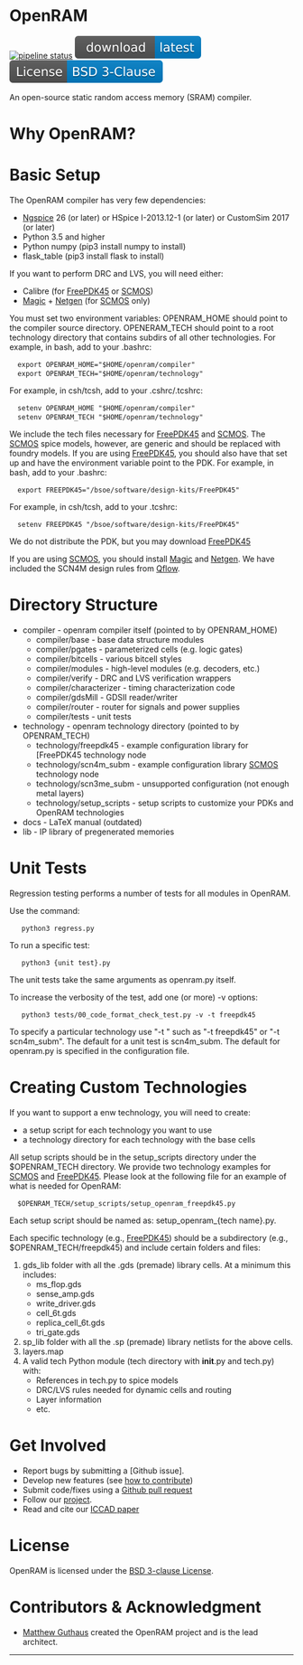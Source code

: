 # OpenRAM
[![pipeline status](https://scone.soe.ucsc.edu:8888/mrg/PrivateRAM/badges/dev/pipeline.svg?private_token=ynB6rSFLzvKUseoBPcwV)](https://github.com/VLSIDA/PrivateRAM/commits/dev)
[![Download](images/download.svg)](https://github.com/VLSIDA/PrivateRAM/archive/dev.zip)
[![License: BSD 3-clause](./images/license_badge.svg)](./LICENSE)

An open-source static random access memory (SRAM) compiler.

# Why OpenRAM?


# Basic Setup

The OpenRAM compiler has very few dependencies:
+ [Ngspice] 26 (or later) or HSpice I-2013.12-1 (or later) or CustomSim 2017 (or later)
+ Python 3.5 and higher
+ Python numpy (pip3 install numpy to install)
+ flask_table (pip3 install flask to install)

If you want to perform DRC and LVS, you will need either:
+ Calibre (for [FreePDK45] or [SCMOS])
+ [Magic] + [Netgen] (for [SCMOS] only)

You must set two environment variables: OPENRAM\_HOME should point to
the compiler source directory. OPENERAM\_TECH should point to a root
technology directory that contains subdirs of all other technologies.
For example, in bash, add to your .bashrc:
```
  export OPENRAM_HOME="$HOME/openram/compiler"
  export OPENRAM_TECH="$HOME/openram/technology"
```
For example, in csh/tcsh, add to your .cshrc/.tcshrc:
```
  setenv OPENRAM_HOME "$HOME/openram/compiler"
  setenv OPENRAM_TECH "$HOME/openram/technology"
```

We include the tech files necessary for [FreePDK45] and [SCMOS]. The [SCMOS]
spice models, however, are generic and should be replaced with foundry 
models.
If you are using [FreePDK45], you should also have that set up and have the
environment variable point to the PDK. 
For example, in bash, add to your .bashrc:
```
  export FREEPDK45="/bsoe/software/design-kits/FreePDK45"
```
For example, in csh/tcsh, add to your .tcshrc:
```
  setenv FREEPDK45 "/bsoe/software/design-kits/FreePDK45"
```
We do not distribute the PDK, but you may download [FreePDK45]

If you are using [SCMOS], you should install [Magic] and [Netgen].
We have included the SCN4M design rules from [Qflow].

# Directory Structure

* compiler - openram compiler itself (pointed to by OPENRAM_HOME)
  * compiler/base - base data structure modules
  * compiler/pgates - parameterized cells (e.g. logic gates)
  * compiler/bitcells - various bitcell styles
  * compiler/modules - high-level modules (e.g. decoders, etc.)
  * compiler/verify - DRC and LVS verification wrappers
  * compiler/characterizer - timing characterization code
  * compiler/gdsMill - GDSII reader/writer
  * compiler/router - router for signals and power supplies
  * compiler/tests - unit tests
* technology - openram technology directory (pointed to by OPENRAM_TECH)
  * technology/freepdk45 - example configuration library for [FreePDK45 technology node
  * technology/scn4m_subm - example configuration library [SCMOS] technology node
  * technology/scn3me_subm - unsupported configuration (not enough metal layers)
  * technology/setup_scripts - setup scripts to customize your PDKs and OpenRAM technologies
* docs - LaTeX manual (outdated)
* lib - IP library of pregenerated memories


# Unit Tests

Regression testing  performs a number of tests for all modules in OpenRAM.

Use the command:
```
   python3 regress.py
```
To run a specific test:
```
   python3 {unit test}.py 
```
The unit tests take the same arguments as openram.py itself. 

To increase the verbosity of the test, add one (or more) -v options:
```
   python3 tests/00_code_format_check_test.py -v -t freepdk45
```
To specify a particular technology use "-t <techname>" such as
"-t freepdk45" or "-t scn4m\_subm". The default for a unit test is scn4m_subm. 
The default for openram.py is specified in the configuration file.


# Creating Custom Technologies

If you want to support a enw technology, you will need to create:
+ a setup script for each technology you want to use
+ a technology directory for each technology with the base cells 

All setup scripts should be in the setup\_scripts directory under the
$OPENRAM\_TECH directory.  We provide two technology examples for [SCMOS] and [FreePDK45]. 
Please look at the following file for an example of what is needed for OpenRAM:
```
  $OPENRAM_TECH/setup_scripts/setup_openram_freepdk45.py
```
Each setup script should be named as: setup\_openram\_{tech name}.py.

Each specific technology (e.g., [FreePDK45]) should be a subdirectory
(e.g., $OPENRAM_TECH/freepdk45) and include certain folders and files:
  1. gds_lib folder with all the .gds (premade) library cells. At a
     minimum this includes:
     * ms_flop.gds
     * sense_amp.gds
     * write_driver.gds
     * cell_6t.gds
     * replica_cell_6t.gds 
     * tri_gate.gds
  2. sp_lib folder with all the .sp (premade) library netlists for the above cells.
  3. layers.map 
  4. A valid tech Python module (tech directory with __init__.py and tech.py) with:
     * References in tech.py to spice models
     * DRC/LVS rules needed for dynamic cells and routing
     * Layer information
     * etc.

# Get Involved

+ Report bugs by submitting a [Github issue].
+ Develop new features (see [how to contribute](./CONTRIBUTING.md))
+ Submit code/fixes using a [Github pull request] 
+ Follow our [project][Github projects].
+ Read and cite our [ICCAD paper][OpenRAMpaper]

# License 

OpenRAM is licensed under the [BSD 3-clause License](./LICENSE).

# Contributors & Acknowledgment

- [Matthew Guthaus][Matthew Guthaus] created the OpenRAM project and is the lead architect.


* * *

[Matthew Guthaus]:       https://users.soe.ucsc.edu/~mrg
[Github issues]:         https://github.com/PrivateRAM/PrivateRAM/issues
[Github pull request]:  https://github.com/PrivateRAM/PrivateRAM/pulls
[Github projects]:       https://github.com/PrivateRAM/PrivateRAM/projects
[email me]:              mailto:mrg+openram@ucsc.edu
[VLSIDA]:                https://vlsida.soe.ucsc.edu
[OSUPDK]:                https://vlsiarch.ecen.okstate.edu/flow/
[Magic]:                 http://opencircuitdesign.com/magic/
[Netgen]:                http://opencircuitdesign.com/netgen/
[Qflow]:                 http://opencircuitdesign.com/qflow/history.html
[FreePDK45]:             https://www.eda.ncsu.edu/wiki/FreePDK45:Contents
[SCMOS]:                 https://www.mosis.com/files/scmos/scmos.pdf
[Ngspice]:               http://ngspice.sourceforge.net/
[OpenRAMpaper]:          https://ieeexplore.ieee.org/document/7827670/
